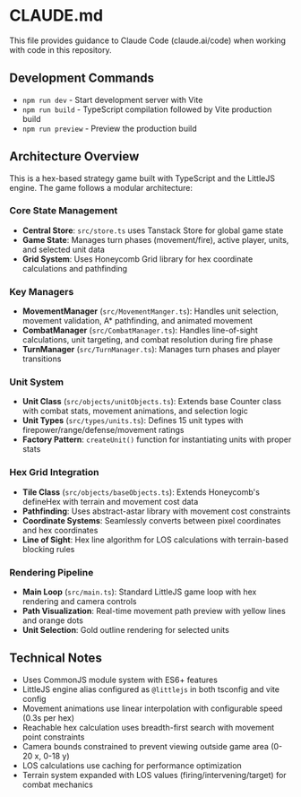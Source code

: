 # CLAUDE.md

This file provides guidance to Claude Code (claude.ai/code) when working with code in this repository.

## Development Commands

- `npm run dev` - Start development server with Vite
- `npm run build` - TypeScript compilation followed by Vite production build
- `npm run preview` - Preview the production build

## Architecture Overview

This is a hex-based strategy game built with TypeScript and the LittleJS engine. The game follows a modular architecture:

### Core State Management
- **Central Store**: `src/store.ts` uses Tanstack Store for global game state
- **Game State**: Manages turn phases (movement/fire), active player, units, and selected unit data
- **Grid System**: Uses Honeycomb Grid library for hex coordinate calculations and pathfinding

### Key Managers
- **MovementManager** (`src/MovementManger.ts`): Handles unit selection, movement validation, A* pathfinding, and animated movement
- **CombatManager** (`src/CombatManager.ts`): Handles line-of-sight calculations, unit targeting, and combat resolution during fire phase
- **TurnManager** (`src/TurnManager.ts`): Manages turn phases and player transitions

### Unit System
- **Unit Class** (`src/objects/unitObjects.ts`): Extends base Counter class with combat stats, movement animations, and selection logic
- **Unit Types** (`src/types/units.ts`): Defines 15 unit types with firepower/range/defense/movement ratings
- **Factory Pattern**: `createUnit()` function for instantiating units with proper stats

### Hex Grid Integration
- **Tile Class** (`src/objects/baseObjects.ts`): Extends Honeycomb's defineHex with terrain and movement cost data
- **Pathfinding**: Uses abstract-astar library with movement cost constraints
- **Coordinate Systems**: Seamlessly converts between pixel coordinates and hex coordinates
- **Line of Sight**: Hex line algorithm for LOS calculations with terrain-based blocking rules

### Rendering Pipeline
- **Main Loop** (`src/main.ts`): Standard LittleJS game loop with hex rendering and camera controls
- **Path Visualization**: Real-time movement path preview with yellow lines and orange dots
- **Unit Selection**: Gold outline rendering for selected units

## Technical Notes

- Uses CommonJS module system with ES6+ features
- LittleJS engine alias configured as `@littlejs` in both tsconfig and vite config
- Movement animations use linear interpolation with configurable speed (0.3s per hex)
- Reachable hex calculation uses breadth-first search with movement point constraints
- Camera bounds constrained to prevent viewing outside game area (0-20 x, 0-18 y)
- LOS calculations use caching for performance optimization
- Terrain system expanded with LOS values (firing/intervening/target) for combat mechanics